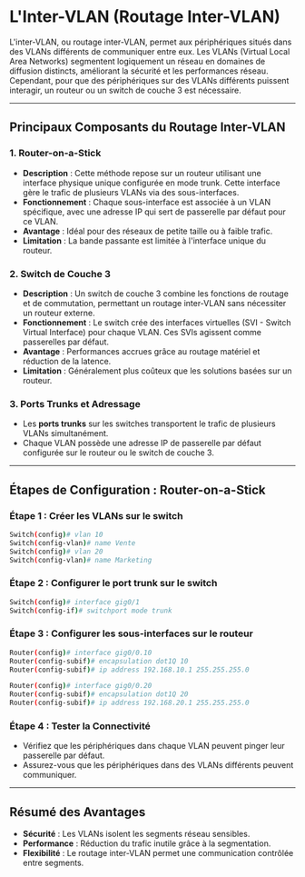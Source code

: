 # L'Inter-VLAN (Routage Inter-VLAN)

L'inter-VLAN, ou routage inter-VLAN, permet aux périphériques situés dans des VLANs différents de communiquer entre eux. Les VLANs (Virtual Local Area Networks) segmentent logiquement un réseau en domaines de diffusion distincts, améliorant la sécurité et les performances réseau. Cependant, pour que des périphériques sur des VLANs différents puissent interagir, un routeur ou un switch de couche 3 est nécessaire.

---

## **Principaux Composants du Routage Inter-VLAN**

### 1. **Router-on-a-Stick**
- **Description** : Cette méthode repose sur un routeur utilisant une interface physique unique configurée en mode trunk. Cette interface gère le trafic de plusieurs VLANs via des sous-interfaces.
- **Fonctionnement** : Chaque sous-interface est associée à un VLAN spécifique, avec une adresse IP qui sert de passerelle par défaut pour ce VLAN.
- **Avantage** : Idéal pour des réseaux de petite taille ou à faible trafic.
- **Limitation** : La bande passante est limitée à l'interface unique du routeur.

### 2. **Switch de Couche 3**
- **Description** : Un switch de couche 3 combine les fonctions de routage et de commutation, permettant un routage inter-VLAN sans nécessiter un routeur externe.
- **Fonctionnement** : Le switch crée des interfaces virtuelles (SVI - Switch Virtual Interface) pour chaque VLAN. Ces SVIs agissent comme passerelles par défaut.
- **Avantage** : Performances accrues grâce au routage matériel et réduction de la latence.
- **Limitation** : Généralement plus coûteux que les solutions basées sur un routeur.

### 3. **Ports Trunks et Adressage**
- Les **ports trunks** sur les switches transportent le trafic de plusieurs VLANs simultanément.
- Chaque VLAN possède une adresse IP de passerelle par défaut configurée sur le routeur ou le switch de couche 3.

---

## **Étapes de Configuration : Router-on-a-Stick**

### Étape 1 : **Créer les VLANs sur le switch**
```bash
Switch(config)# vlan 10
Switch(config-vlan)# name Vente
Switch(config)# vlan 20
Switch(config-vlan)# name Marketing
```

### Étape 2 : **Configurer le port trunk sur le switch**
```bash
Switch(config)# interface gig0/1
Switch(config-if)# switchport mode trunk
```

### Étape 3 : **Configurer les sous-interfaces sur le routeur**
```bash
Router(config)# interface gig0/0.10
Router(config-subif)# encapsulation dot1Q 10
Router(config-subif)# ip address 192.168.10.1 255.255.255.0

Router(config)# interface gig0/0.20
Router(config-subif)# encapsulation dot1Q 20
Router(config-subif)# ip address 192.168.20.1 255.255.255.0
```

### Étape 4 : **Tester la Connectivité**
- Vérifiez que les périphériques dans chaque VLAN peuvent pinger leur passerelle par défaut.
- Assurez-vous que les périphériques dans des VLANs différents peuvent communiquer.

---

## **Résumé des Avantages**
- **Sécurité** : Les VLANs isolent les segments réseau sensibles.
- **Performance** : Réduction du trafic inutile grâce à la segmentation.
- **Flexibilité** : Le routage inter-VLAN permet une communication contrôlée entre segments.
